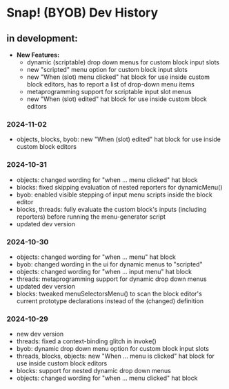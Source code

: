 # Snap! (BYOB) Dev History

## in development:
* **New Features:**
    * dynamic (scriptable) drop down menus for custom block input slots
    * new "scripted" menu option for custom block input slots
    * new "When (slot) menu clicked" hat block for use inside custom block editors, has to report a list of drop-down menu items
    * metaprogramming support for scriptable input slot menus
    * new "When (slot) edited" hat block for use inside custom block editors 

### 2024-11-02
* objects, blocks, byob: new "When (slot) edited" hat block for use inside custom block editors 

### 2024-10-31
* objects: changed wording for "when ... menu clicked" hat block
* blocks: fixed skipping evaluation of nested reporters for dynamicMenu()
* byob: enabled visible stepping of input menu scripts inside the block editor
* blocks, threads: fully evaluate the custom block's inputs (including reporters) before running the menu-generator script
* updated dev version

### 2024-10-30
* objects: changed wording for "when ... menu" hat block
* byob: changed wording in the ui for dynamic menus to "scripted"
* objects: changed wording for "when ... input menu" hat block
* threads: metaprogramming support for dynamic drop down menus
* updated dev version
* blocks: tweaked menuSelectorsMenu() to scan the block editor's current prototype declarations instead of the (changed) definition

### 2024-10-29
* new dev version
* threads: fixed a context-binding glitch in invoke()
* byob: dynamic drop down menu option for custom block input slots
* threads, blocks, objects: new "When ... menu is clicked" hat block for use inside custom block editors
* blocks: support for nested dynamic drop down menus
* objects: changed wording for "when ... menu clicked" hat block
